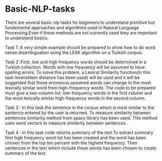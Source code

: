 # Basic-NLP-tasks

There are several basic nlp tasks for beginners to understand primitive but fundemantal approaches and algorithms used in Natural Language Processing.Even if these methods are not currently used they are important to
understand basics.

Task 1: A very simple example should be prepared to show how to do word sense
disambiguation using the LESK algorithm on a Turkish corpus.

Task 2 :First, low and high frequency words should be determined in
a Turkish collection. Words with low frequency will be assumed to have spelling errors.
To solve this problem, a Lexical Similarity function(In this task levenshtein distance has been used) will be used and
it will be suggested that these erroneous assumed words can change to the most lexically similar word from high-frequency words. The code to be
prepared must give a two-column list: low-frequency words in the first column and the
most lexically similar high-frequency words in the second column.

Task 3 : In this task the sentence in the corpus which is most similar to the sentence entered by the user is returned.
To measure similarity between sentences similarity method from spacy library has been used.
This method uses word vectors to measure similarity between sentences.

Task 4 : In this task code returns summary of the text.To extract summary first  high frequency word list has been created and the word has been  chosen from the top ten percent with the highest frequency.
Then sentences in the text which include these words has been chosen to create summary of the text.
